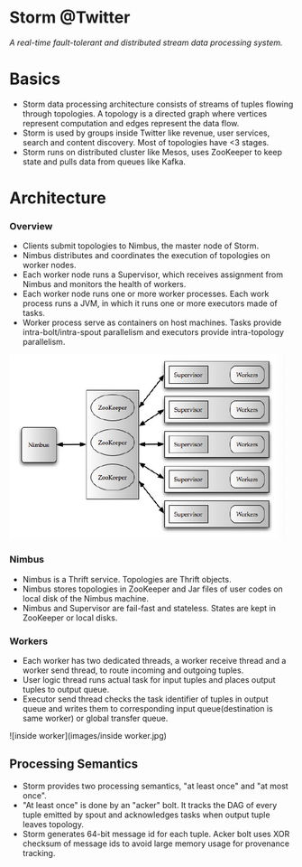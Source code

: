 # Storm @Twitter

*A real-time fault-tolerant and distributed stream data processing system.*

# Basics

- Storm data processing architecture consists of streams of tuples flowing through topologies. A topology is a directed graph where vertices represent computation and edges represent the data flow.
- Storm is used by groups inside Twitter like revenue, user services, search and content discovery. Most of topologies have <3 stages.
- Storm runs on distributed cluster like Mesos, uses ZooKeeper to keep state and pulls data from queues like Kafka.

# Architecture

### Overview

- Clients submit topologies to Nimbus, the master node of Storm.
- Nimbus distributes and coordinates the execution of topologies on worker nodes.
- Each worker node runs a Supervisor, which receives assignment from Nimbus and monitors the health of workers.
- Each worker node runs one or more worker processes. Each work process runs a JVM, in which it runs one or more executors made of tasks.
- Worker process serve as containers on host machines. Tasks provide intra-bolt/intra-spout parallelism and executors provide intra-topology parallelism.

![architecture](images/architecture.jpg)

### Nimbus

- Nimbus is a Thrift service. Topologies are Thrift objects.
- Nimbus stores topologies in ZooKeeper and Jar files of user codes on local disk of the Nimbus machine.
- Nimbus and Supervisor are fail-fast and stateless. States are kept in ZooKeeper or local disks.

### Workers

- Each worker has two dedicated threads, a worker receive thread and a worker send thread, to route incoming and outgoing tuples.
- User logic thread runs actual task for input tuples and places output tuples to output queue.
- Executor send thread checks the task identifier of tuples in output queue and writes them to corresponding input queue(destination is same worker) or global transfer queue.

![inside worker](images/inside worker.jpg)

## Processing Semantics

- Storm provides two processing semantics, "at least once" and "at most once".
- "At least once" is done by an "acker" bolt. It tracks the DAG of every tuple emitted by spout and acknowledges tasks when output tuple leaves topology.
- Storm generates 64-bit message id for each tuple. Acker bolt uses XOR checksum of message ids to avoid large memory usage for provenance tracking.
